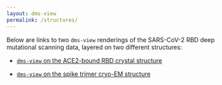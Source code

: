 ```yaml
---
layout: dms-view
permalink: /structures/
---
```


Below are links to two `dms-view` renderings of the SARS-CoV-2 RBD deep mutational scanning data, layered on two different structures:

   - [`dms-view` on the ACE2-bound RBD crystal structure]()

   - [`dms-view` on the spike trimer cryo-EM structure]()
